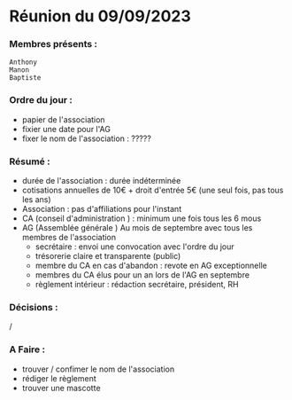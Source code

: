 # Réunion du 09/09/2023

### Membres présents :
    Anthony
    Manon
    Baptiste
   
### Ordre du jour :
   - papier de l'association
   - fixier une date pour l'AG
   - fixer le nom de l'association : ????? 

### Résumé :
   - durée de l'association : durée indéterminée
   - cotisations annuelles de  10€ + droit d'entrée 5€ (une seul fois, pas tous les ans)
   - Association : pas d'affiliations pour l'instant
   - CA (conseil d'administration ) : minimum une fois tous les 6 mous
   - AG (Assemblée générale ) Au mois de septembre avec tous les membres de l'association 
      - secrétaire : envoi une convocation avec l'ordre du jour 
      - trésorerie claire et transparente (public) 
      - membre du CA en cas d'abandon : revote en AG exceptionnelle
      - membres du CA élus pour un an lors de l'AG en septembre
      - règlement intérieur : rédaction secrétaire, président, RH

### Décisions :
/

### A Faire : 
   - trouver / confimer le nom de l'association 
   - rédiger le règlement 
   - trouver une mascotte 